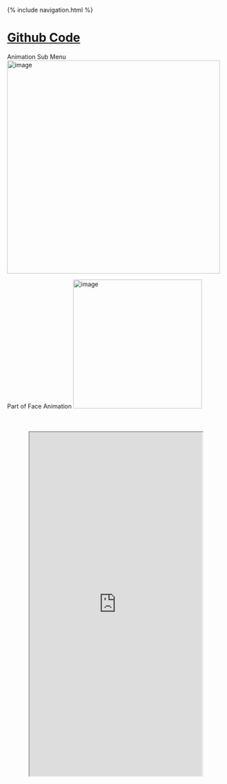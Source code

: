 {% include navigation.html %}

# [Github Code](https://github.com/connorw72/connorapcsptri3/find/main)

Animation Sub Menu
<img width="496" alt="image" src="https://user-images.githubusercontent.com/89223703/158264403-ad9e451d-6dc2-499a-abbf-150ef30c1446.png">

Part of Face Animation
<img width="300" alt="image" src="https://user-images.githubusercontent.com/89223703/158264459-61292783-5a73-490e-ab3e-5c489e8b038f.png">


<div class="row justify-content-center" style="margin: 10%;">
       <iframe height="800px" width="100%" src="https://repl.it/@ConnorWang7/connorapcsptri3?lite=true"></iframe>
</div>


